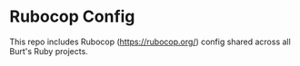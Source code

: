 # Rubocop Config

This repo includes Rubocop (https://rubocop.org/) config shared across all Burt's Ruby projects.
